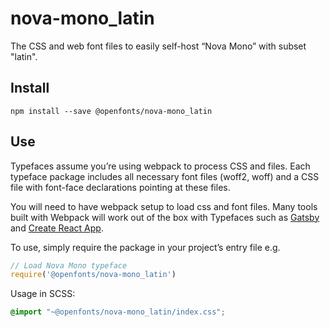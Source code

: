 
# nova-mono_latin

The CSS and web font files to easily self-host “Nova Mono” with subset "latin".

## Install

`npm install --save @openfonts/nova-mono_latin`

## Use

Typefaces assume you’re using webpack to process CSS and files. Each typeface
package includes all necessary font files (woff2, woff) and a CSS file with
font-face declarations pointing at these files.

You will need to have webpack setup to load css and font files. Many tools built
with Webpack will work out of the box with Typefaces such as [Gatsby](https://github.com/gatsbyjs/gatsby)
and [Create React App](https://github.com/facebookincubator/create-react-app).

To use, simply require the package in your project’s entry file e.g.

```javascript
// Load Nova Mono typeface
require('@openfonts/nova-mono_latin')
```

Usage in SCSS:
```scss
@import "~@openfonts/nova-mono_latin/index.css";
```
